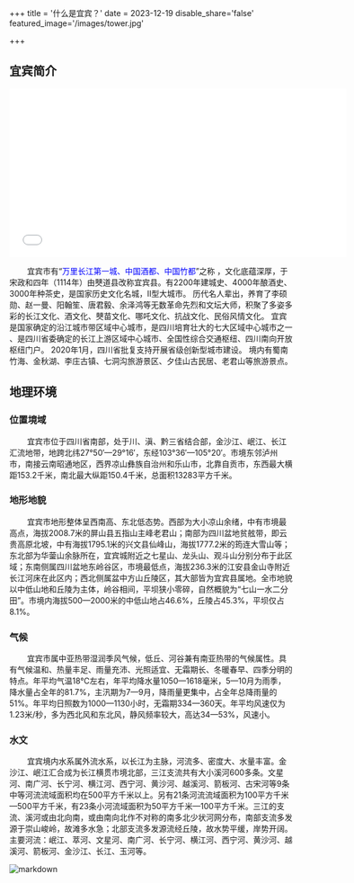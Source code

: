 +++
title = '什么是宜宾？'
date = 2023-12-19
disable_share='false'
featured_image='/images/tower.jpg'

+++

## 宜宾简介

<iframe src="//player.bilibili.com/player.html?aid=318878938&bvid=BV13w411m7NA&cid=1281293078&p=1" scrolling="no" border="0" frameborder="no" framespacing="0" allowfullscreen="true"width="600px" height="300px"> </iframe>

&nbsp;&nbsp;&nbsp;&nbsp;&nbsp;&nbsp;&nbsp;&nbsp;宜宾市有“<font color="blue">万里长江第一城、中国酒都、中国竹都</font>”之称 ，文化底蕴深厚，于宋政和四年（1114年）由僰道县改称宜宾县。有2200年建城史、4000年酿酒史、3000年种茶史，是国家历史文化名城，II型大城市。 历代名人辈出，养育了李硕勋、赵一曼、阳翰笙、唐君毅、余泽鸿等无数革命先烈和文坛大师，积聚了多姿多彩的长江文化、酒文化、僰苗文化、哪吒文化、抗战文化、民俗风情文化。 宜宾是国家确定的沿江城市带区域中心城市，是四川培育壮大的七大区域中心城市之一 、是四川省委确定的长江上游区域中心城市、全国性综合交通枢纽、四川南向开放枢纽门户。 2020年1月，四川省批复支持开展省级创新型城市建设。 境内有蜀南竹海、金秋湖、李庄古镇、七洞沟旅游景区、夕佳山古民居、老君山等旅游景点。

## 地理环境

### 位置境域

&nbsp;&nbsp;&nbsp;&nbsp;&nbsp;&nbsp;&nbsp;&nbsp;宜宾市位于四川省南部，处于川、滇、黔三省结合部，金沙江、岷江、长江汇流地带，地跨北纬27°50′—29°16′，东经103°36′—105°20′。市境东邻泸州市，南接云南昭通地区，西界凉山彝族自治州和乐山市，北靠自贡市，东西最大横距153.2千米，南北最大纵距150.4千米，总面积13283平方千米。 

### 地形地貌

&nbsp;&nbsp;&nbsp;&nbsp;&nbsp;&nbsp;&nbsp;&nbsp;宜宾市地形整体呈西南高、东北低态势。西部为大小凉山余绪，中有市境最高点，海拔2008.7米的屏山县五指山主峰老君山；南部为四川盆地贫舷带，即云贵高原北坡，中有海拔1795.1米的兴文县仙峰山，海拔1777.2米的筠连大雪山等；东北部为华蓥山余脉所在，宜宾城附近之七星山、龙头山、观斗山分别分布于此区域；东南侧属四川盆地东岭谷区，市境最低点，海拔236.3米的江安县金山寺附近长江河床在此区内；西北侧属盆中方山丘陵区，其大部皆为宜宾县属地。全市地貌以中低山地和丘陵为主体，岭谷相间，平坝狭小零碎，自然概貌为“七山一水二分田”。市境内海拔500—2000米的中低山地占46.6%，丘陵占45.3%，平坝仅占8.1%。 

### 气候

&nbsp;&nbsp;&nbsp;&nbsp;&nbsp;&nbsp;&nbsp;&nbsp;宜宾市属中亚热带湿润季风气候，低丘、河谷兼有南亚热带的气候属性。具有气候温和、热量丰足、雨量充沛、光照适宜、无霜期长、冬暖春早、四季分明的特点。年平均气温18℃左右，年平均降水量1050—1618毫米，5—10月为雨季，降水量占全年的81.7%，主汛期为7—9月，降雨量更集中，占全年总降雨量的51%。年平均日照数为1000—1130小时，无霜期334—360天。年平均风速仅为1.23米/秒，多为西北风和东北风，静风频率较大，高达34—53%，风速小。

### 水文

&nbsp;&nbsp;&nbsp;&nbsp;&nbsp;&nbsp;&nbsp;&nbsp;宜宾境内水系属外流水系，以长江为主脉，河流多、密度大、水量丰富。金沙江、岷江汇合成为长江横贯市境北部，三江支流共有大小溪河600多条。文星河、南广河、长宁河、横江河、西宁河、黄沙河、越溪河、箭板河、古宋河等9条中等河流流域面积均在500平方千米以上。另有21条河流流域面积为100平方千米—500平方千米，有23条小河流域面积为50平方千米—100平方千米。三江的支流、溪河或由北向南，或由南向北作不对称的南多北少状河网分布，南部支流多发源于崇山峻岭，故滩多水急；北部支流多发源流经丘陵，故水势平缓，岸势开阔。主要河流：岷江、萃河、文星河、南广河、长宁河、横江河、西宁河、黄沙河、越溪河、箭板河、金沙江、长江、玉河等。

![markdown](https://tr-osdcp.qunarzz.com/tr-osd-tr-space/img/27a721f64e12ec4409b20ad1d5ac4348.jpg_r_1360x1360x95_9044ba11.jpg)